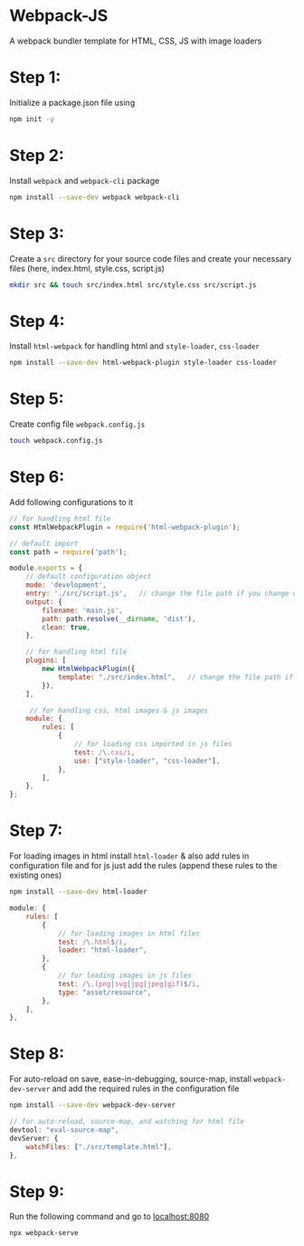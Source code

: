 # Webpack-JS
A webpack bundler template for HTML, CSS, JS with image loaders


# Step 1: 
Initialize a package.json file using
```bash
npm init -y
```


# Step 2:
Install `webpack` and `webpack-cli` package
```bash
npm install --save-dev webpack webpack-cli
```


# Step 3:
Create a `src` directory for your source code files and create your necessary files (here, index.html, style.css, script.js)
```bash
mkdir src && touch src/index.html src/style.css src/script.js
```


# Step 4:
Install `html-webpack` for handling html and `style-loader`, `css-loader`
```bash
npm install --save-dev html-webpack-plugin style-loader css-loader
```


# Step 5:
Create config file `webpack.config.js` 
```bash
touch webpack.config.js
```


# Step 6:
Add following configurations to it
```js
// for handling html file
const HtmlWebpackPlugin = require('html-webpack-plugin');

// default import
const path = require('path');

module.exports = {
    // default configuration object
    mode: 'development',
    entry: './src/script.js',   // change the file path if you change default entry file
    output: {
        filename: 'main.js',
        path: path.resolve(__dirname, 'dist'),
        clean: true,
    },

    // for handling html file
    plugins: [
        new HtmlWebpackPlugin({
            template: "./src/index.html",   // change the file path if you change default entry file
        }),
    ],

     // for handling css, html images & js images
    module: {
        rules: [
            {
                // for loading css imported in js files
                test: /\.css/i,
                use: ["style-loader", "css-loader"],
            },
        ],
    },
};
```


# Step 7:
For loading images in html install `html-loader` & also add rules in configuration file and for js just add the rules (append these rules to the existing ones)
```bash
npm install --save-dev html-loader
```
```js
module: {
    rules: [
        {
            // for loading images in html files
            test: /\.html$/i,
            loader: "html-loader",
        },
        {
            // for loading images in js files
            test: /\.(png|svg|jpg|jpeg|gif)$/i,
            type: "asset/resource",
        },
    ],
},
```


# Step 8:
For auto-reload on save, ease-in-debugging, source-map, install `webpack-dev-server` and add the required rules in the configuration file
```bash
npm install --save-dev webpack-dev-server
```
```js
// for auto-reload, source-map, and watching for html file
devtool: "eval-source-map",
devServer: {
    watchFiles: ["./src/template.html"],
},
```


# Step 9:
Run the following command and go to [localhost:8080](http://localhost:8080/)
```bash
npx webpack-serve
```